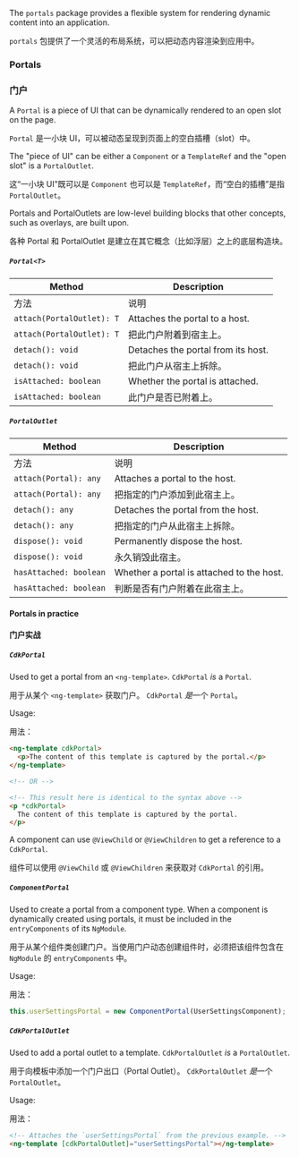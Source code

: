 The `portals` package provides a flexible system for rendering dynamic content into an application.

`portals` 包提供了一个灵活的布局系统，可以把动态内容渲染到应用中。

### Portals

### 门户

A `Portal` is a piece of UI that can be dynamically rendered to an open slot on the page.

`Portal` 是一小块 UI，可以被动态呈现到页面上的空白插槽（slot）中。

The "piece of UI" can be either a `Component` or a `TemplateRef` and the "open slot" is
a `PortalOutlet`.

这“一小块 UI”既可以是 `Component` 也可以是 `TemplateRef`，而“空白的插槽”是指 `PortalOutlet`。

Portals and PortalOutlets are low-level building blocks that other concepts, such as overlays, are
built upon.

各种 Portal 和 PortalOutlet 是建立在其它概念（比如浮层）之上的底层构造块。

##### `Portal<T>`

| Method                    | Description                        |
| ------------------------- | ---------------------------------- |
| 方法                      | 说明                               |
| `attach(PortalOutlet): T` | Attaches the portal to a host.     |
| `attach(PortalOutlet): T` | 把此门户附着到宿主上。           |
| `detach(): void`          | Detaches the portal from its host. |
| `detach(): void`          | 把此门户从宿主上拆除。     |
| `isAttached: boolean`     | Whether the portal is attached.    |
| `isAttached: boolean`     | 此门户是否已附着上。           |

##### `PortalOutlet`

| Method                 | Description                               |
| ---------------------- | ----------------------------------------- |
| 方法                   | 说明                                      |
| `attach(Portal): any`  | Attaches a portal to the host.            |
| `attach(Portal): any`  | 把指定的门户添加到此宿主上。            |
| `detach(): any`        | Detaches the portal from the host.        |
| `detach(): any`        | 把指定的门户从此宿主上拆除。                    |
| `dispose(): void`      | Permanently dispose the host.             |
| `dispose(): void`      | 永久销毁此宿主。                      |
| `hasAttached: boolean` | Whether a portal is attached to the host. |
| `hasAttached: boolean` | 判断是否有门户附着在此宿主上。                  |

#### Portals in practice

#### 门户实战

##### `CdkPortal`

Used to get a portal from an `<ng-template>`. `CdkPortal` *is* a `Portal`.

用于从某个 `<ng-template>` 获取门户。 `CdkPortal` *是*一个 `Portal`。

Usage:

用法：

```html
<ng-template cdkPortal>
  <p>The content of this template is captured by the portal.</p>
</ng-template>

<!-- OR -->

<!-- This result here is identical to the syntax above -->
<p *cdkPortal>
  The content of this template is captured by the portal.
</p>
```

A component can use `@ViewChild` or `@ViewChildren` to get a reference to a
`CdkPortal`.

组件可以使用 `@ViewChild` 或 `@ViewChildren` 来获取对 `CdkPortal` 的引用。

##### `ComponentPortal`

Used to create a portal from a component type. When a component is dynamically created using
portals, it must be included in the `entryComponents` of its `NgModule`.

用于从某个组件类创建门户。当使用门户动态创建组件时，必须把该组件包含在 `NgModule` 的 `entryComponents` 中。

Usage:

用法：

```ts
this.userSettingsPortal = new ComponentPortal(UserSettingsComponent);
```

##### `CdkPortalOutlet`

Used to add a portal outlet to a template. `CdkPortalOutlet` *is* a `PortalOutlet`.

用于向模板中添加一个门户出口（Portal Outlet）。 `CdkPortalOutlet` *是*一个`PortalOutlet`。

Usage:

用法：

```html
<!-- Attaches the `userSettingsPortal` from the previous example. -->
<ng-template [cdkPortalOutlet]="userSettingsPortal"></ng-template>
```
